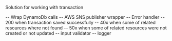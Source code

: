 Solution for working with transaction

-- Wrap DynamoDb calls
-- AWS SNS publisher wrapper
-- Error handler
  -- 200 when transaction saved successfully
  -- 40x when some of related resources where not found
  -- 50x when some of related resources were not created or not updated
-- input validator
-- logger 